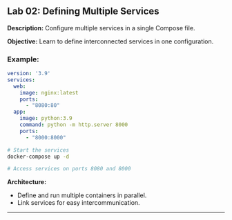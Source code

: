 ## Lab 02: Defining Multiple Services

**Description:** Configure multiple services in a single Compose file.

**Objective:** Learn to define interconnected services in one configuration.

### Example:
```yaml
version: '3.9'
services:
  web:
    image: nginx:latest
    ports:
      - "8080:80"
  app:
    image: python:3.9
    command: python -m http.server 8000
    ports:
      - "8000:8000"
```
```bash
# Start the services
docker-compose up -d

# Access services on ports 8080 and 8000
```

**Architecture:**
- Define and run multiple containers in parallel.
- Link services for easy intercommunication.

---
